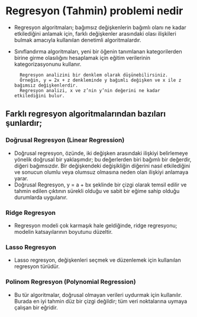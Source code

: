 # Regresyon (Tahmin) problemi nedir

* Regresyon algoritmaları; bağımsız değişkenlerin bağımlı olanı ne kadar etkilediğini anlamak için, farklı değişkenler arasındaki olası ilişkileri bulmak amacıyla kullanılan denetimli algoritmalardır.

* Sınıflandırma algoritmaları, yeni bir öğenin tanımlanan kategorilerden birine girme olasılığını hesaplamak için eğitim verilerinin kategorizasyonunu kullanır.

        Regresyon analizini bir denklem olarak düşünebilirsiniz. 
        Örneğin, y = 2x + z denkleminde y bağımlı değişken ve x ile z bağımsız değişkenlerdir. 
        Regresyon analizi, x ve z’nin y’nin değerini ne kadar etkilediğini bulur.

## Farklı regresyon algoritmalarından bazıları şunlardır;

### Doğrusal Regresyon (Linear Regression)

  - Doğrusal regresyon, özünde, iki değişken arasındaki ilişkiyi belirlemeye yönelik doğrusal bir yaklaşımdır; bu değerlerden biri bağımlı bir değerdir, diğeri bağımsızdır. Bir değişkendeki değişikliğin diğerini nasıl etkilediğini ve sonucun olumlu veya olumsuz olmasına neden olan ilişkiyi anlamaya yarar.
  - Doğrusal Regresyon, y = a + bx şeklinde bir çizgi olarak temsil edilir ve tahmin edilen çıktının sürekli olduğu ve sabit bir eğime sahip olduğu durumlarda uygulanır.

### Ridge Regresyon
  - Regresyon modeli çok karmaşık hale geldiğinde, ridge regresyonu; modelin katsayılarının boyutunu düzeltir.

### Lasso Regresyon
  - Lasso regresyon, değişkenleri seçmek ve düzenlemek için kullanılan regresyon türüdür.
  
### Polinom Regresyon (Polynomial Regression)
  - Bu tür algoritmalar, doğrusal olmayan verileri uydurmak için kullanılır. Burada en iyi tahmin düz bir çizgi değildir; tüm veri noktalarına uymaya çalışan bir eğridir.
